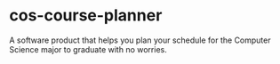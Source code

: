 # cos-course-planner
A software product that helps you plan your schedule for the Computer Science major to graduate with no worries.
